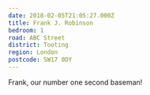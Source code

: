 ```yaml
---
date: 2018-02-05T21:05:27.000Z
title: Frank J. Robinson
bedroom: 1
road: ABC Street
district: Tooting
region: London
postcode: SW17 0DY
---
```


Frank, our number one second baseman!

